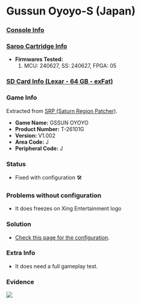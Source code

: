# Gussun Oyoyo-S (Japan)

### [Console Info](../../../../../Info/Consoles/VA13/README.md)

### [Saroo Cartridge Info](../../../../../Info/Cartridges/RetroGameParadiseStore/1.32F/README.md)

- <b>Firmwares Tested:</b>
  1. MCU: 240627, SS: 240627, FPGA: 05

### [SD Card Info (Lexar - 64 GB - exFat)](../../../../../Info/SdCards/Lexar/64GB/exfat/README.md)

### Game Info

Extracted from [SRP (Saturn Region Patcher)](https://segaxtreme.net/resources/saturn-region-patcher.81/download).

- <b>Game Name:</b> GSSUN OYOYO
- <b>Product Number:</b> T-26101G
- <b>Version:</b> V1.002
- <b>Area Code:</b> J
- <b>Peripheral Code:</b> J

### Status

- Fixed with configuration :hammer_and_wrench:

### Problems without configuration

- It does freezes on Xing Entertainment logo

### Solution

- [Check this page for the configuration](https://github.com/williamdsw/saroo-configuration-list/blob/master/J/T-26101G/README.md).

### Extra Info

- It does need a full gameplay test.

### Evidence

[![](https://img.youtube.com/vi/sz00-w-kzds/0.jpg)](https://www.youtube.com/watch?v=sz00-w-kzds)
